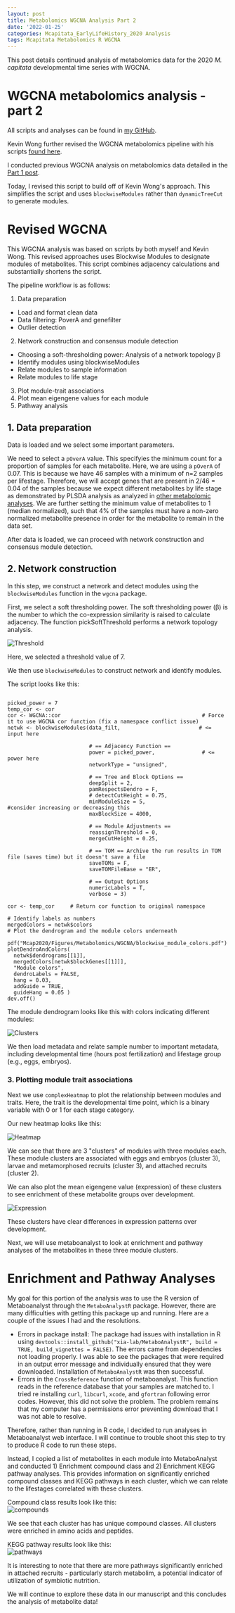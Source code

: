 ```yaml
---
layout: post
title: Metabolomics WGCNA Analysis Part 2
date: '2022-01-25'
categories: Mcapitata_EarlyLifeHistory_2020 Analysis
tags: Mcapitata Metabolomics R WGCNA
---
```

This post details continued analysis of metabolomics data for the 2020 *M. capitata* developmental time series with WGCNA.  

# **WGCNA metabolomics analysis - part 2**  

All scripts and analyses can be found in [my GitHub](https://github.com/AHuffmyer/EarlyLifeHistory_Energetics). 

Kevin Wong further revised the WGCNA metabolomics pipeline with his scripts [found here](https://github.com/kevinhwong1/Porites_Rim_Bleaching_2019/blob/master/scripts/Metabolomics/Metabolomics_WGCNA.Rmd).  

I conducted previous WGCNA analysis on metabolomics data detailed in the [Part 1 post](https://ahuffmyer.github.io/ASH_Putnam_Lab_Notebook/Metabolomics-WGCNA-Analysis-Part-1/).   

Today, I revised this script to build off of Kevin Wong's approach. This simplifies the script and uses `blockwiseModules` rather than `dynamicTreeCut` to generate modules.  

# **Revised WGCNA**  

This WGCNA analysis was based on scripts by both myself and Kevin Wong. This revised approaches uses Blockwise Modules to designate modules of metabolites. This script combines adjacency calculations and substantially shortens the script. 

The pipeline workflow is as follows:  

1. Data preparation
  + Load and format clean data
  + Data filtering: PoverA and genefilter
  + Outlier detection
2. Network construction and consensus module detection
  + Choosing a soft-thresholding power: Analysis of a network topology β  
  + Identify modules using blockwiseModules  
  + Relate modules to sample information  
  + Relate modules to life stage
3. Plot module-trait associations
4. Plot mean eigengene values for each module  
5. Pathway analysis 

## 1. Data preparation  

Data is loaded and we select some important parameters. 

We need to select a `pOverA` value. This specifyies the minimum count for a proportion of samples for each metabolite. Here, we are using a `pOverA` of 0.07. This is because we have 46 samples with a minimum of n=2 samples per lifestage. Therefore, we will accept genes that are present in 2/46 = 0.04 of the samples because we expect different metabolites by life stage as demonstrated by PLSDA analysis as analyzed in [other metabolomic analyses](https://ahuffmyer.github.io/ASH_Putnam_Lab_Notebook/Metabolomics-WGCNA-Analysis-Part-1/). We are further setting the minimum value of metabolites to 1 (median normalized), such that 4% of the samples must have a non-zero normalized metabolite presence in order for the metabolite to remain in the data set. 

After data is loaded, we can proceed with network construction and consensus module detection.  

## 2. Network construction  

In this step, we construct a network and detect modules using the `blockwiseModules` function in the `wgcna` package.  

First, we select a soft thresholding power. The soft thresholding power (β) is the number to which the co-expression similarity is raised to calculate adjacency. The function pickSoftThreshold performs a network topology analysis.

![Threshold](https://ahuffmyer.github.io/ASH_Putnam_Lab_Notebook/images/NotebookImages/MetabolomicsWGCNA/part2/threshold.png)

Here, we selected a threshold value of 7.  

We then use `blockwiseModules` to construct network and identify modules.  

The script looks like this:  

```

picked_power = 7
temp_cor <- cor       
cor <- WGCNA::cor                                             # Force it to use WGCNA cor function (fix a namespace conflict issue)
netwk <- blockwiseModules(data_filt,                         # <= input here

                          # == Adjacency Function ==
                          power = picked_power,               # <= power here
                          networkType = "unsigned",

                          # == Tree and Block Options ==
                          deepSplit = 2,
                          pamRespectsDendro = F,
                          # detectCutHeight = 0.75,
                          minModuleSize = 5,                  #consider increasing or decreasing this
                          maxBlockSize = 4000,

                          # == Module Adjustments ==
                          reassignThreshold = 0,
                          mergeCutHeight = 0.25,

                          # == TOM == Archive the run results in TOM file (saves time) but it doesn't save a file
                          saveTOMs = F,
                          saveTOMFileBase = "ER",

                          # == Output Options
                          numericLabels = T,
                          verbose = 3)

cor <- temp_cor     # Return cor function to original namespace

# Identify labels as numbers 
mergedColors = netwk$colors
# Plot the dendrogram and the module colors underneath

pdf("Mcap2020/Figures/Metabolomics/WGCNA/blockwise_module_colors.pdf")
plotDendroAndColors(
  netwk$dendrograms[[1]],
  mergedColors[netwk$blockGenes[[1]]],
  "Module colors",
  dendroLabels = FALSE,
  hang = 0.03,
  addGuide = TRUE,
  guideHang = 0.05 )
dev.off()
```

The module dendrogram looks like this with colors indicating different modules:    

![Clusters](https://ahuffmyer.github.io/ASH_Putnam_Lab_Notebook/images/NotebookImages/MetabolomicsWGCNA/part2/cluster.png) 

We then load metadata and relate sample number to important metadata, including developmental time (hours post fertilization) and lifestage group (e.g., eggs, embryos).  

### 3. Plotting module trait associations  

Next we use `complexHeatmap` to plot the relationship between modules and traits. Here, the trait is the developmental time point, which is a binary variable with 0 or 1 for each stage category.   

Our new heatmap looks like this:  

![Heatmap](https://ahuffmyer.github.io/ASH_Putnam_Lab_Notebook/images/NotebookImages/MetabolomicsWGCNA/part2/heatmap.png) 

We can see that there are 3 "clusters" of modules with three modules each. These module clusters are associated with eggs and embryos (cluster 3), larvae and metamorphosed recruits (cluster 3), and attached recruits (cluster 2). 

We can also plot the mean eigengene value (expression) of these clusters to see enrichment of these metabolite groups over development.  

![Expression](https://ahuffmyer.github.io/ASH_Putnam_Lab_Notebook/images/NotebookImages/MetabolomicsWGCNA/part2/expression.png) 

These clusters have clear differences in expression patterns over development. 

Next, we will use metaboanalyst to look at enrichment and pathway analyses of the metabolites in these three module clusters.  

# **Enrichment and Pathway Analyses**  

My goal for this portion of the analysis was to use the R version of Metaboanalyst through the `MetaboAnalystR` package. However, there are many difficulties with getting this package up and running. Here are a couple of the issues I had and the resolutions.  

- Errors in package install: The package had issues with installation in R using `devtools::install_github("xia-lab/MetaboAnalystR", build = TRUE, build_vignettes = FALSE)`.  The errors came from dependencies not loading properly. I was able to see the packages that were required in an output error message and individually ensured that they were downloaded. Installation of `MetaboAnalystR` was then successful. 
- Errors in the `CrossReference` function of metaboanalyst. This function reads in the reference database that your samples are matched to. I tried re installing `curl`, `libcurl`, `xcode`, and `gfortran` following error codes. However, this did not solve the problem. The problem remains that my computer has a permissions error preventing download that I was not able to resolve. 

Therefore, rather than running in R code, I decided to run analyses in Metaboanalyst web interface. I will continue to trouble shoot this step to try to produce R code to run these steps. 

Instead, I copied a list of metabolites in each module into MetaboAnalyst and conducted 1) Enrichment compound class and 2) Enrichment KEGG pathway analyses. This provides information on significantly enriched compound classes and KEGG pathways in each cluster, which we can relate to the lifestages correlated with these clusters.  

Compound class results look like this:  
![compounds](https://ahuffmyer.github.io/ASH_Putnam_Lab_Notebook/images/NotebookImages/MetabolomicsWGCNA/part2/compounds.png) 

We see that each cluster has has unique compound classes. All clusters were enriched in amino acids and peptides.  

KEGG pathway results look like this:  
![pathways](https://ahuffmyer.github.io/ASH_Putnam_Lab_Notebook/images/NotebookImages/MetabolomicsWGCNA/part2/pathways.png) 

It is interesting to note that there are more pathways significantly enriched in attached recruits - particularly starch metabolim, a potential indicator of utilization of symbiotic nutrition. 

We will continue to explore these data in our manuscript and this concludes the analysis of metabolite data!  
